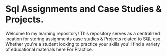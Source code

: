 # Sql Assignments and Case Studies & Projects.

Welcome to my learning  repository! This repository serves as a centralized location for storing assignments case studies & Projects related to SQL esq. Whether you're a student looking to practice your skills you'll find a variety of educational materials here For Practice.